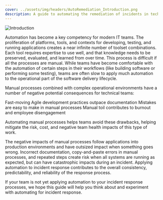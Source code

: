 ```yaml
---
cover: ../assets/img/headers/AutoRemediation_Introduction.png
description: A guide to automating the remediation of incidents in technical environments.
---
```

![Introduction](../assets/img/headers/AutoRemediation_Introduction.png)

Automation has become a key competency for modern IT teams. The proliferation of platforms, tools, and contexts for developing, testing, and running applications creates a near infinite number of toolset combinations. Each tool requires expertise to use well, and that knowledge needs to be preserved, evaluated, and learned from over time. This process is difficult if all the processes are manual. While teams have become comfortable with the automation of certain steps in their workflows (like building software or performing some testing), teams are often slow to apply much automation to the operational part of the software delivery lifecycle.

Manual processes combined with complex operational environments have a number of negative potential consequences for technical teams:

Fast-moving Agile development practices outpace documentation
Mistakes are easy to make in manual processes
Manual toil contributes to burnout and employee disengagement

Automating manual processes helps teams avoid these drawbacks, helping mitigate the risk, cost, and negative team health impacts of this type of work.

The negative impacts of manual processes follow applications into production environments and have outsized impact when something goes wrong. Incorrect documentation, copy-and-paste errors in manual processes, and repeated steps create risk when all systems are running as expected, but can have catastrophic impacts during an incident. Applying automation to incident response contributes to the overall consistency, predictability, and reliability of the response process.

If your team is not yet applying automation to your incident response processes, we hope this guide will help you think about and experiment with automating for incident response.
